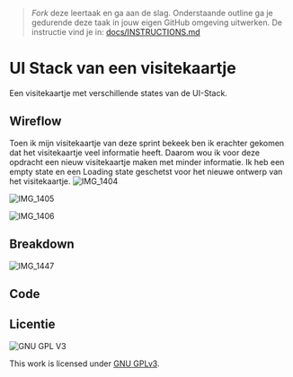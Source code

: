 > _Fork_ deze leertaak en ga aan de slag. Onderstaande outline ga je gedurende deze taak in jouw eigen GitHub omgeving uitwerken. De instructie vind je in: [docs/INSTRUCTIONS.md](docs/INSTRUCTIONS.md)

# UI Stack van een visitekaartje
Een visitekaartje met verschillende states van de UI-Stack.

## Wireflow
Toen ik mijn visitekaartje van deze sprint bekeek ben ik erachter gekomen dat het visitekaartje veel informatie heeft. Daarom wou ik voor deze opdracht een nieuw visitekaartje maken met minder informatie. Ik heb een empty state en een Loading state geschetst voor het nieuwe ontwerp van het visitekaartje.
![IMG_1404](https://user-images.githubusercontent.com/69635977/160109399-e40e80cf-3772-4cca-9a88-729d1ff58062.jpg)

![IMG_1405](https://user-images.githubusercontent.com/69635977/160109428-8613851e-2d2e-453c-a84e-292c2bdc257c.JPG)

![IMG_1406](https://user-images.githubusercontent.com/69635977/160109437-2e90cd8b-1c07-4d58-a3bf-847b8b9d8a55.jpg)

## Breakdown
![IMG_1447](https://user-images.githubusercontent.com/69635977/162714242-afb6acc0-47a5-45b1-a3b4-04d5062a979f.jpg)

## Code 
<!-- Leg de code uit die je gebruikt om de verschillende states van de UI-Stack te tonen -->

## Licentie

![GNU GPL V3](https://www.gnu.org/graphics/gplv3-127x51.png)

This work is licensed under [GNU GPLv3](./LICENSE).
